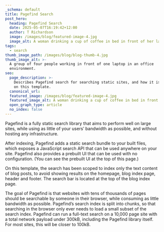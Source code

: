 ```yaml
---
_schema: default
title: Pagefind Search
post_hero:
  heading: Pagefind Search
  date: 2025-05-07T16:19:42+12:00
  author: T Richardson
  image: /images/blog/featured-image-4.jpg
  image_alt: A woman drinking a cup of coffee in bed in front of her laptop.
tags:
  - search
thumb_image_path: /images/blog/blog-thumb-4.jpg
thumb_image_alt: >-
  A group of four people working in front of one laptop in an office
  environment.
seo:
  page_description: >-
    Describes Pagefind search for searching static sites, and how it is set up
    on this template.
  canonical_url:
  featured_image: /images/blog/featured-image-4.jpg
  featured_image_alt: A woman drinking a cup of coffee in bed in front of her laptop.
  open_graph_type: article
  no_index: false
---
```

Pagefind is a fully static search library that aims to perform well on large sites, while using as little of your users’ bandwidth as possible, and without hosting any infrastructure.

After indexing, Pagefind adds a static search bundle to your built files, which exposes a JavaScript search API that can be used anywhere on your site. Pagefind also provides a prebuilt UI that can be used with no configuration. (You can see the prebuilt UI at the top of this page.)

On this template, the search has been scoped to index only the text content of blog posts, to avoid showing results on the homepage, blog index page, header and footer. The search bar is located at the top of the blog index page.

The goal of Pagefind is that websites with tens of thousands of pages should be searchable by someone in their browser, while consuming as little bandwidth as possible. Pagefind’s search index is split into chunks, so that searching in the browser only ever needs to load a small subset of the search index. Pagefind can run a full-text search on a 10,000 page site with a total network payload under 300kB, including the Pagefind library itself. For most sites, this will be closer to 100kB.